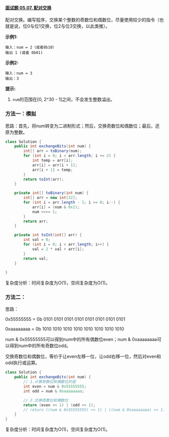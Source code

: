 #### [面试题 05.07. 配对交换](https://leetcode-cn.com/problems/exchange-lcci/)

配对交换。编写程序，交换某个整数的奇数位和偶数位，尽量使用较少的指令（也就是说，位0与位1交换，位2与位3交换，以此类推）。

**示例1:**

```
输入：num = 2（或者0b10）
输出 1 (或者 0b01)
```

**示例2:**

```
输入：num = 3
输出：3
```

**提示:**

1. `num`的范围在[0, 2^30 - 1]之间，不会发生整数溢出。

### 方法一：模拟

思路：首先，将num转变为二进制形式；然后，交换奇数位和偶数位；最后，还原为整数。

```java
class Solution {
    public int exchangeBits(int num) {
        int[] arr = toBinary(num);
        for (int i = 0; i < arr.length; i += 2) {
            int temp = arr[i];
            arr[i] = arr[i + 1];
            arr[i + 1] = temp;
        }
        return toInt(arr);
    }

    private int[] toBinary(int num) {
        int[] arr = new int[32];
        for (int i = arr.length - 1; i >= 0; i--) {
            arr[i] = (num & 0x1);
            num >>>= 1;
        }
        return arr;
    }

    private int toInt(int[] arr) {
        int val = 0;
        for (int i = 0; i < arr.length; i++) {
            val = 2 * val + arr[i];
        }
        return val;
    }
    
}
```

复杂度分析：时间复杂度为O(1)，空间复杂度为O(1)。

### 方法二：

思路：

0x55555555 = 0b 0101 0101 0101 0101 0101 0101 0101 0101

0xaaaaaaaa = 0b 1010 1010 1010 1010 1010 1010 1010 1010

num & 0x55555555可以得到num中的所有偶数位even；num & 0xaaaaaaaa可以得到num中的所有奇数位odd。

交换奇数位和偶数位，等价于让even左移一位，让odd右移一位，然后对even和odd执行或运算。

```java
class Solution {
    public int exchangeBits(int num) {
        // 1.计算奇数位和偶数位的值
        int even = num & 0x55555555;
        int odd = num & 0xaaaaaaaa;

        // 2.交换奇数位和偶数位
        return (even << 1) | (odd >> 1);
        // return ((num & 0x55555555) << 1) | ((num & 0xaaaaaaaa) >> 1);
    }    
}
```

复杂度分析：时间复杂度为O(1)，空间复杂度为O(1)。